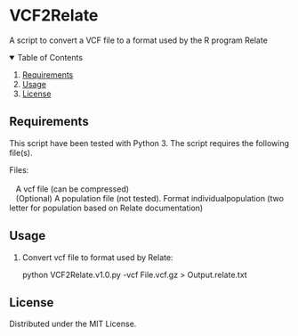 # VCF2Relate
A script to convert a VCF file to a format used by the R program Relate

<!-- TABLE OF CONTENTS -->
<details open="open">
  <summary>Table of Contents</summary>
  <ol>
    <li><a href="#requirements">Requirements</a></li>
    <li><a href="#usage">Usage</a></li>
    <li><a href="#license">License</a></li>
  </ol>
</details>

<!-- requirements -->
## Requirements

This script have been tested with Python 3.
The script requires the following file(s).
    
Files:<br /><br />
&nbsp;&nbsp;&nbsp;A vcf file (can be compressed)<br />
&nbsp;&nbsp;&nbsp;(Optional) A population file (not tested).  Format individual<tab>population (two letter for population based on Relate documentation)

<!-- usage -->
## Usage

1) Convert vcf file to format used by Relate:

&nbsp;&nbsp;&nbsp;&nbsp;&nbsp;&nbsp;python VCF2Relate.v1.0.py -vcf File.vcf.gz > Output.relate.txt
    
<!-- license -->
## License 

Distributed under the MIT License.
